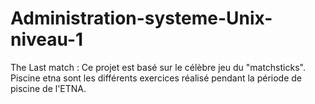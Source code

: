 # Administration-systeme-Unix-niveau-1


The Last match : Ce projet est basé sur le célèbre jeu du "matchsticks".  
Piscine etna sont les différents exercices réalisé pendant la période de piscine de l'ETNA.
